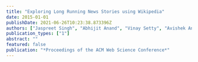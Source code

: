 ```yaml
---
title: "Exploring Long Running News Stories using Wikipedia"
date: 2015-01-01
publishDate: 2021-06-26T10:23:38.873396Z
authors: ["Jaspreet Singh", "Abhijit Anand", "Vinay Setty", "Avishek Anand"]
publication_types: ["1"]
abstract: ""
featured: false
publication: "*Proceedings of the ACM Web Science Conference*"
---
```


